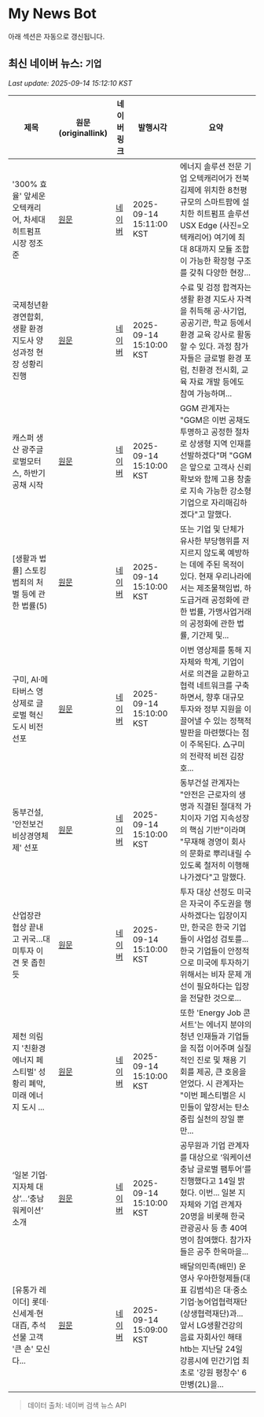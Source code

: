 # My News Bot

아래 섹션은 자동으로 갱신됩니다.

<!-- NEWS:START -->
## 최신 네이버 뉴스: `기업`
_Last update: 2025-09-14 15:12:10 KST_

| 제목 | 원문(originallink) | 네이버 링크 | 발행시각 | 요약 |
|---|---|---|---|---|
| '300% 효율' 앞세운 오텍캐리어, 차세대 히트펌프 시장 정조준 | [원문](https://zdnet.co.kr/view/?no=20250914144832) | [네이버](https://n.news.naver.com/mnews/article/092/0002390336?sid=105) | 2025-09-14 15:11:00 KST | 에너지 솔루션 전문 기업 오텍캐리어가 전북 김제에 위치한 8천평 규모의 스마트팜에 설치한 히트펌프 솔루션 USX Edge (사진=오텍캐리어) 여기에 최대 8대까지 모듈 조합이 가능한 확장형 구조를 갖춰 다양한 현장... |
| 국제청년환경연합회, 생활 환경 지도사 양성과정 현장 성황리 진행 | [원문](https://www.geconomy.co.kr/news/article.html?no=306818) | [네이버](https://www.geconomy.co.kr/news/article.html?no=306818) | 2025-09-14 15:10:00 KST | 수료 및 검정 합격자는 생활 환경 지도사 자격을 취득해 공·사기업, 공공기관, 학교 등에서 환경 교육 강사로 활동할 수 있다. 과정 참가자들은 글로벌 환경 포럼, 친환경 전시회, 교육 자료 개발 등에도 참여 가능하며... |
| 캐스퍼 생산 광주글로벌모터스, 하반기 공채 시작 | [원문](http://www.gjdream.com/news/articleView.html?idxno=661673) | [네이버](http://www.gjdream.com/news/articleView.html?idxno=661673) | 2025-09-14 15:10:00 KST | GGM 관계자는 "GGM은 이번 공채도 투명하고 공정한 절차로 상생형 지역 인재를 선발하겠다"며 "GGM은 앞으로 고객사 신뢰 확보와 함께 고용 창출로 지속 가능한 강소형 기업으로 자리매김하겠다"고 말했다. |
| [생활과 법률] 스토킹범죄의 처벌 등에 관한 법률(5) | [원문](https://www.kyongbuk.co.kr/news/articleView.html?idxno=4051863) | [네이버](https://www.kyongbuk.co.kr/news/articleView.html?idxno=4051863) | 2025-09-14 15:10:00 KST | 또는 기업 및 단체가 유사한 부당행위를 저지르지 않도록 예방하는 데에 주된 목적이 있다. 현재 우리나라에서는 제조물책임법, 하도급거래 공정화에 관한 법률, 가맹사업거래의 공정화에 관한 법률, 기간제 및... |
| 구미, AI·메타버스 영상제로 글로벌 혁신도시 비전 선포 | [원문](https://www.kyongbuk.co.kr/news/articleView.html?idxno=4051862) | [네이버](https://www.kyongbuk.co.kr/news/articleView.html?idxno=4051862) | 2025-09-14 15:10:00 KST | 이번 영상제를 통해 지자체와 학계, 기업이 서로 의견을 교환하고 협력 네트워크를 구축하면서, 향후 대규모 투자와 정부 지원을 이끌어낼 수 있는 정책적 발판을 마련했다는 점이 주목된다. △구미의 전략적 비전 김장호... |
| 동부건설, '안전보건 비상경영체제' 선포 | [원문](http://www.srtimes.kr/news/articleView.html?idxno=185846) | [네이버](http://www.srtimes.kr/news/articleView.html?idxno=185846) | 2025-09-14 15:10:00 KST | 동부건설 관계자는 "안전은 근로자의 생명과 직결된 절대적 가치이자 기업 지속성장의 핵심 기반"이라며 "무재해 경영이 회사의 문화로 뿌리내릴 수 있도록 철저히 이행해 나가겠다"고 말했다. |
| 산업장관 협상 끝내고 귀국…대미투자 이견 못 좁힌듯 | [원문](https://www.goodnews1.com/news/articleView.html?idxno=451526) | [네이버](https://www.goodnews1.com/news/articleView.html?idxno=451526) | 2025-09-14 15:10:00 KST | 투자 대상 선정도 미국은 자국이 주도권을 행사하겠다는 입장이지만, 한국은 한국 기업들이 사업성 검토를... 한국 기업들이 안정적으로 미국에 투자하기 위해서는 비자 문제 개선이 필요하다는 입장을 전달한 것으로... |
| 제천 의림지 '친환경에너지 페스티벌' 성황리 폐막, 미래 에너지 도시 ... | [원문](https://www.inews365.com/news/article.html?no=885414) | [네이버](https://www.inews365.com/news/article.html?no=885414) | 2025-09-14 15:10:00 KST | 또한 'Energy Job 콘서트'는 에너지 분야의 청년 인재들과 기업들을 직접 이어주며 실질적인 진로 및 채용 기회를 제공, 큰 호응을 얻었다. 시 관계자는 "이번 페스티벌은 시민들이 앞장서는 탄소중립 실천의 장일 뿐만... |
| ‘일본 기업·지자체 대상’…‘충남 워케이션’ 소개 | [원문](https://www.geconomy.co.kr/news/article.html?no=306814) | [네이버](https://www.geconomy.co.kr/news/article.html?no=306814) | 2025-09-14 15:10:00 KST | 공무원과 기업 관계자를 대상으로 ‘워케이션 충남 글로벌 팸투어’를 진행했다고 14일 밝혔다. 이번... 일본 지자체와 기업 관계자 20명을 비롯해 한국관광공사 등 총 40여 명이 참여했다. 참가자들은 공주 한옥마을... |
| [유통가 레이더] 롯데·신세계·현대百, 추석 선물 고객 '큰 손' 모신다... | [원문](https://www.greened.kr/news/articleView.html?idxno=331071) | [네이버](https://www.greened.kr/news/articleView.html?idxno=331071) | 2025-09-14 15:09:00 KST | 배달의민족(배민) 운영사 우아한형제들(대표 김범석)은 대·중소기업·농어업협력재단 (상생협력재단)과... 앞서 LG생활건강의 음료 자회사인 해태htb는 지난달 24일 강릉시에 민간기업 최초로 '강원 평창수' 6만병(2L)을... |

> 데이터 출처: 네이버 검색 뉴스 API
<!-- NEWS:END -->
